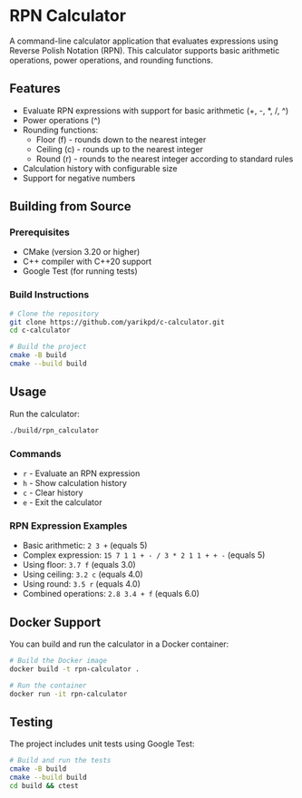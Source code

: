 # RPN Calculator

A command-line calculator application that evaluates expressions using Reverse Polish Notation (RPN). This calculator supports basic arithmetic operations, power operations, and rounding functions.

## Features

- Evaluate RPN expressions with support for basic arithmetic (+, -, \*, /, ^)
- Power operations (^)
- Rounding functions:
    - Floor (f) - rounds down to the nearest integer
    - Ceiling (c) - rounds up to the nearest integer
    - Round (r) - rounds to the nearest integer according to standard rules
- Calculation history with configurable size
- Support for negative numbers

## Building from Source

### Prerequisites

- CMake (version 3.20 or higher)
- C++ compiler with C++20 support
- Google Test (for running tests)

### Build Instructions

```bash
# Clone the repository
git clone https://github.com/yarikpd/c-calculator.git
cd c-calculator

# Build the project
cmake -B build
cmake --build build
```

## Usage

Run the calculator:

```bash
./build/rpn_calculator
```

### Commands

- `r` - Evaluate an RPN expression
- `h` - Show calculation history
- `c` - Clear history
- `e` - Exit the calculator

### RPN Expression Examples

- Basic arithmetic: `2 3 +` (equals 5)
- Complex expression: `15 7 1 1 + - / 3 * 2 1 1 + + -` (equals 5)
- Using floor: `3.7 f` (equals 3.0)
- Using ceiling: `3.2 c` (equals 4.0)
- Using round: `3.5 r` (equals 4.0)
- Combined operations: `2.8 3.4 + f` (equals 6.0)

## Docker Support

You can build and run the calculator in a Docker container:

```bash
# Build the Docker image
docker build -t rpn-calculator .

# Run the container
docker run -it rpn-calculator
```

## Testing

The project includes unit tests using Google Test:

```bash
# Build and run the tests
cmake -B build
cmake --build build
cd build && ctest
```